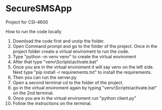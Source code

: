 # SecureSMSApp

Project for CSI-4600 

How to run the code locally

1. Download the code first and unzip the folder.
2. Open Command prompt and go to the folder of the project. Once in the project folder create a virtual enviroment to run the code.
3. Type "python -m venv venv" to create the virtual enviroment
4. After that type "venv\Scripts\activate.bat"
5. Once you are in the virtual enviroment it will say venv on the left side. Next type "pip install -r requirements.txt" to install the requirements.
6. Then you can run the server.py
7. Open a second terminal cd to the folder of the project.
8. go in the virtual enviroment again by typing "venv\Scripts\activate.bat" on the 2nd terminal.
9. Once you are in the virtual enviroment run "python client.py"
10. Follow the instructions on the terminal.
